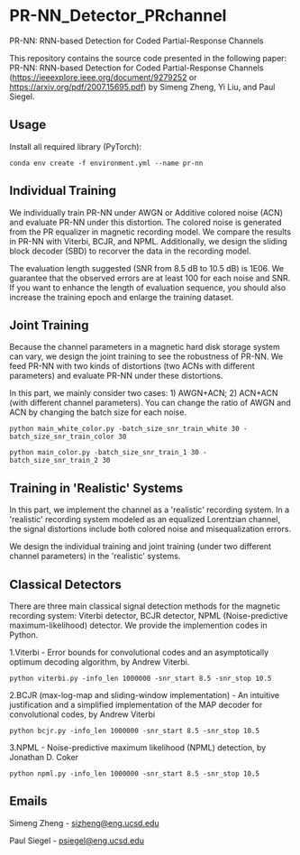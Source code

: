 # PR-NN_Detector_PRchannel
PR-NN: RNN-based Detection for Coded Partial-Response Channels

This repository contains the source code presented in the following paper: PR-NN: RNN-based Detection for Coded Partial-Response Channels (https://ieeexplore.ieee.org/document/9279252 or https://arxiv.org/pdf/2007.15695.pdf) by Simeng Zheng, Yi Liu, and Paul Siegel.

## Usage
Install all required library (PyTorch):

```
conda env create -f environment.yml --name pr-nn
```

## Individual Training

We individually train PR-NN under AWGN or Additive colored noise (ACN) and evaluate PR-NN under this distortion. The colored noise is generated from the PR equalizer in magnetic recording model. We compare the results in PR-NN with Viterbi, BCJR, and NPML. Additionally, we design the sliding block decoder (SBD) to recorver the data in the recording model. 

The evaluation length suggested (SNR from 8.5 dB to 10.5 dB) is 1E06. We guarantee that the observed errors are at least 100 for each noise and SNR. If you want to enhance the length of evaluation sequence, you should also increase the training epoch and enlarge the training dataset.

## Joint Training

Because the channel parameters in a magnetic hard disk storage system can vary, we design the joint training to see the robustness of PR-NN. We feed PR-NN with two kinds of distortions (two ACNs with different parameters) and evaluate PR-NN under these distortions. 

In this part, we mainly consider two cases: 1) AWGN+ACN; 2) ACN+ACN (with different channel parameters). You can change the ratio of AWGN and ACN by changing the batch size for each noise.

```
python main_white_color.py -batch_size_snr_train_white 30 -batch_size_snr_train_color 30
```

```
python main_color.py -batch_size_snr_train_1 30 -batch_size_snr_train_2 30
```

## Training in 'Realistic' Systems

In this part, we implement the channel as a 'realistic' recording system. In a 'realistic' recording system modeled as an equalized Lorentzian channel, the signal distortions include both colored noise and misequalization errors.

We design the individual training and joint training (under two different channel parameters) in the 'realistic' systems.

## Classical Detectors

There are three main classical signal detection methods for the magnetic recording system: Viterbi detector, BCJR detector, NPML (Noise-predictive maximum-likelihood) detector. We provide the implemention codes in Python.

1.Viterbi - Error bounds for convolutional codes and an asymptotically optimum decoding algorithm, by Andrew Viterbi.

```
python viterbi.py -info_len 1000000 -snr_start 8.5 -snr_stop 10.5
```

2.BCJR (max-log-map and sliding-window implementation) - An intuitive justification and a simplified implementation of the MAP decoder for convolutional codes, by Andrew Viterbi 

```
python bcjr.py -info_len 1000000 -snr_start 8.5 -snr_stop 10.5
```

3.NPML - Noise-predictive maximum likelihood (NPML) detection, by Jonathan D. Coker

```
python npml.py -info_len 1000000 -snr_start 8.5 -snr_stop 10.5
```

## Emails
Simeng Zheng - sizheng@eng.ucsd.edu

Paul Siegel - psiegel@eng.ucsd.edu
